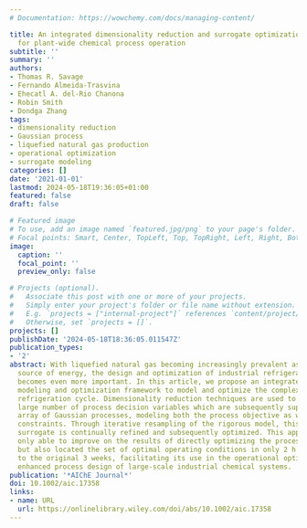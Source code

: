 ```yaml
---
# Documentation: https://wowchemy.com/docs/managing-content/

title: An integrated dimensionality reduction and surrogate optimization approach
  for plant-wide chemical process operation
subtitle: ''
summary: ''
authors:
- Thomas R. Savage
- Fernando Almeida-Trasvina
- Ehecatl A. del-Rio Chanona
- Robin Smith
- Dondga Zhang
tags:
- dimensionality reduction
- Gaussian process
- liquefied natural gas production
- operational optimization
- surrogate modeling
categories: []
date: '2021-01-01'
lastmod: 2024-05-18T19:36:05+01:00
featured: false
draft: false

# Featured image
# To use, add an image named `featured.jpg/png` to your page's folder.
# Focal points: Smart, Center, TopLeft, Top, TopRight, Left, Right, BottomLeft, Bottom, BottomRight.
image:
  caption: ''
  focal_point: ''
  preview_only: false

# Projects (optional).
#   Associate this post with one or more of your projects.
#   Simply enter your project's folder or file name without extension.
#   E.g. `projects = ["internal-project"]` references `content/project/deep-learning/index.md`.
#   Otherwise, set `projects = []`.
projects: []
publishDate: '2024-05-18T18:36:05.011547Z'
publication_types:
- '2'
abstract: With liquefied natural gas becoming increasingly prevalent as a flexible
  source of energy, the design and optimization of industrial refrigeration cycles
  becomes even more important. In this article, we propose an integrated surrogate
  modeling and optimization framework to model and optimize the complex CryoMan Cascade
  refrigeration cycle. Dimensionality reduction techniques are used to reduce the
  large number of process decision variables which are subsequently supplied to an
  array of Gaussian processes, modeling both the process objective as well as feasibility
  constraints. Through iterative resampling of the rigorous model, this data-driven
  surrogate is continually refined and subsequently optimized. This approach was not
  only able to improve on the results of directly optimizing the process flow sheet
  but also located the set of optimal operating conditions in only 2 h as opposed
  to the original 3 weeks, facilitating its use in the operational optimization and
  enhanced process design of large-scale industrial chemical systems.
publication: '*AIChE Journal*'
doi: 10.1002/aic.17358
links:
- name: URL
  url: https://onlinelibrary.wiley.com/doi/abs/10.1002/aic.17358
---
```

